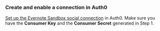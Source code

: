 ### Create and enable a connection in Auth0
[Set up the Evernote Sandbox social connection](/dashboard/guides/connections/set-up-connections-social) in Auth0. Make sure you have the **Consumer Key** and the **Consumer Secret** generated in Step 1.
